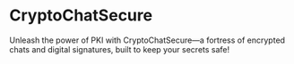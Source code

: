 # CryptoChatSecure
Unleash the power of PKI with CryptoChatSecure—a fortress of encrypted chats and digital signatures, built to keep your secrets safe!

